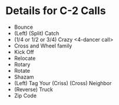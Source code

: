 

# Details for C-2 Calls

- Bounce <anyone>
- (Left) (Split) Catch <number>
- (1/4 or 1/2 or 3/4) Crazy <4-dancer call>
- Cross and Wheel family
- <anyone>Kick Off
- Relocate
- Rotary
- Rotate
- Shazam
- (Left) Tag Your (Criss) (Cross) Neighbor
- <anyone> (Reverse) Truck
- Zip Code <number>


